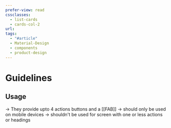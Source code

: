 ```yaml
---
prefer-view: read
cssclasses:
  - list-cards
  - cards-col-2
url: 
tags:
  - "#article"
  - Material-Design
  - components
  - product-design
---
```

# Guidelines
## Usage
-> They provide upto 4 actions buttons and a [[FAB]]
-> should only be used on mobile devices
-> shouldn't be used for screen with one or less actions or headings
